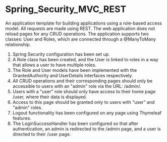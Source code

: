 # Spring_Security_MVC_REST
An application template for building applications using a role-based access model. All requests are made using REST.
The web application does not reload pages for any CRUD operations.
The application supports two classes: User and Roles, which are connected through a @ManyToMany relationship.

1. Spring Security configuration has been set up.
2. A Role class has been created, and the User is linked to roles in a way that allows a user to have multiple roles.
3. The Role and User models have been implemented with the GrantedAuthority and UserDetails interfaces respectively.
4. All CRUD operations and their corresponding pages should only be accessible to users with an "admin" role via the URL: /admin/.
5. Users with a "user" role should only have access to their home page /user, where their data is displayed.
6. Access to this page should be granted only to users with "user" and "admin" roles.
7. Logout functionality has been configured on any page using Thymeleaf features.
8. The LoginSuccessHandler has been configured so that after authentication, an admin is redirected to the /admin page, and a user is directed to their /user page.

  
